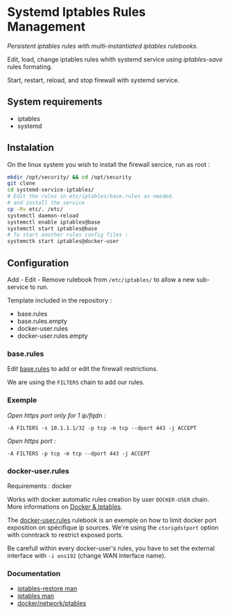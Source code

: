 # Systemd Iptables Rules Management

*Persistent iptables rules with multi-instantiated iptables rulebooks.*

Edit, load, change iptables rules whith systemd service using _iptables-save_ rules formating.

Start, restart, reload, and stop firewall with systemd service.

## System requirements

*  iptables
*  systemd

## Instalation
On the linux system you wish to install the firewall sercice, run as root : 

```bash
mkdir /opt/security/ && cd /opt/security
git clone 
cd systemd-service-iptables/
# Edit the rules in etc/iptables/base.rules as needed.
# and install the service
cp -Rv etc/. /etc/
systemctl daemon-reload
systemctl enable iptables@base
systemctl start iptables@base
# To start another rules config files : 
systemctk start iptables@docker-user
```

## Configuration

Add - Edit - Remove rulebook from `/etc/iptables/` to allow a new sub-service to run.

Template included in the repository : 

  - base.rules
  - base.rules.empty
  - docker-user.rules
  - docker-user.rules.empty

### base.rules

Edit [base.rules](etc/iptables/base.rules) to add or edit the firewall restrictions.

We are using the `FILTERS` chain to add our rules.

### Exemple

_Open https port only for 1 ip/fqdn :_

    -A FILTERS -s 10.1.1.1/32 -p tcp -m tcp --dport 443 -j ACCEPT

_Open https port :_

    -A FILTERS -p tcp -m tcp --dport 443 -j ACCEPT

### docker-user.rules

Requirements : docker

Works with docker automatic rules creation by user `DOCKER-USER` chain. More informations on [Docker & Iptables](https://docs.docker.com/network/iptables/).

The [docker-user.rules](etc/iptables/docker-user.rules) rulebook is an exemple on how to limit docker port exposition on spécifique ip sources. We're using the `ctorigdstport` option with conntrack to restrict exposed ports.

Be carefull within every docker-user's rules, you have to set the external interface with `-i ens192` (change WAN interface name).

### Documentation

*  [iptables-restore man](http://manpages.ubuntu.com/manpages/bionic/man8/iptables-restore.8.html)
*  [iptables man](http://manpages.ubuntu.com/manpages/bionic/man8/iptables.8.html)
*  [docker/network/ptables](https://docs.docker.com/network/iptables/)
